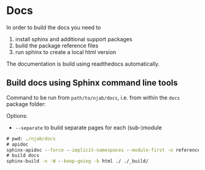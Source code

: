 # Docs

In order to build the docs you need to 

  1. install sphinx and additional support packages
  2. build the package reference files
  3. run sphinx to create a local html version

The documentation is build using readthedocs automatically.

## Build docs using Sphinx command line tools

Command to be run from `path/to/njab/docs`, i.e. from within the `docs` package folder: 

Options:
  - `--separate` to build separate pages for each (sub-)module

```cmd	
# pwd: ./njab/docs
# apidoc
sphinx-apidoc --force --implicit-namespaces --module-first -o reference ../src/njab
# build docs
sphinx-build -n -W --keep-going -b html ./ ./_build/
```
